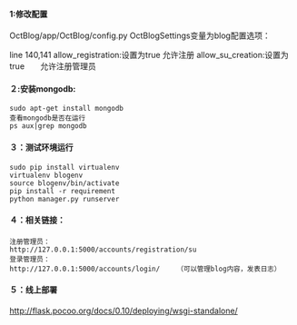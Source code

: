 #### 1:修改配置
OctBlog/app/OctBlog/config.py
OctBlogSettings变量为blog配置选项：

line 140,141
allow_registration:设置为true  允许注册
allow_su_creation:设置为true　　允许注册管理员

#### ２:安装mongodb:
```
sudo apt-get install mongodb
查看mongodb是否在运行
ps aux|grep mongodb
```
#### ３：测试环境运行
```
sudo pip install virtualenv
virtualenv blogenv
source blogenv/bin/activate
pip install -r requirement
python manager.py runserver  
```
#### ４：相关链接：
```
注册管理员：
http://127.0.0.1:5000/accounts/registration/su
登录管理员：
http://127.0.0.1:5000/accounts/login/　　　（可以管理blog内容，发表日志）
```
#### ５：线上部署
http://flask.pocoo.org/docs/0.10/deploying/wsgi-standalone/